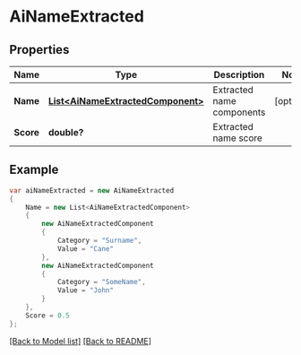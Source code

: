 # AiNameExtracted
## Properties
Name | Type | Description | Notes
------------ | ------------- | ------------- | -------------
**Name** | [**List&lt;AiNameExtractedComponent&gt;**](AiNameExtractedComponent.md) | Extracted name components              | [optional] 
**Score** | **double?** | Extracted name score              | 


## Example
```csharp
var aiNameExtracted = new AiNameExtracted
{
    Name = new List<AiNameExtractedComponent>
    {
        new AiNameExtractedComponent
        {
            Category = "Surname",
            Value = "Cane"
        },
        new AiNameExtractedComponent
        {
            Category = "SomeName",
            Value = "John"
        }
    },
    Score = 0.5
};
```

[[Back to Model list]](Models.md) [[Back to README]](README.md)

